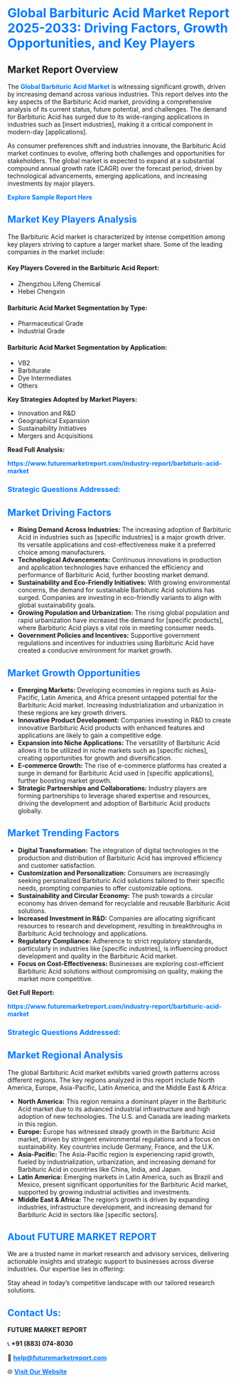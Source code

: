 <h1 style="color: #007BFF;">Global Barbituric Acid Market Report 2025-2033: Driving Factors, Growth Opportunities, and Key Players</h1>

<section id="overview">
<h2>Market Report Overview</h2>
<p>The <a href="https://www.futuremarketreport.com/industry-report/barbituric-acid-market" style="color: #007BFF; text-decoration: none;"><strong>Global Barbituric Acid Market</strong></a> is witnessing significant growth, driven by increasing demand across various industries. This report delves into the key aspects of the Barbituric Acid market, providing a comprehensive analysis of its current status, future potential, and challenges. The demand for Barbituric Acid has surged due to its wide-ranging applications in industries such as [insert industries], making it a critical component in modern-day [applications].</p>
<p>As consumer preferences shift and industries innovate, the Barbituric Acid market continues to evolve, offering both challenges and opportunities for stakeholders. The global market is expected to expand at a substantial compound annual growth rate (CAGR) over the forecast period, driven by technological advancements, emerging applications, and increasing investments by major players.</p>
</section>

<section id="overview">
<p><a href="https://www.futuremarketreport.com/request-sample/reportId=50410" style="color: #007BFF; text-decoration: none;"><strong>Explore Sample Report Here</strong></a></p>
</section>

<section id="key-players">
<h2 style="color: #007BFF;">Market Key Players Analysis</h2>
<p>The Barbituric Acid market is characterized by intense competition among key players striving to capture a larger market share. Some of the leading companies in the market include:</p>
<h4>Key Players Covered in the Barbituric Acid Report:</h4>
<ul><li>Zhengzhou Lifeng Chemical</li><li>Hebei Chengxin</li></ul>
<h4>Barbituric Acid Market Segmentation by Type:</h4>
<ul><li>Pharmaceutical Grade</li><li>Industrial Grade</li></ul>

<h4>Barbituric Acid Market Segmentation by Application:</h4>
<ul><li>VB2</li><li>Barbiturate</li><li>Dye Intermediates</li><li>Others</li></ul>
<p><strong>Key Strategies Adopted by Market Players:</strong></p>
<ul>
<li>Innovation and R&D</li>
<li>Geographical Expansion</li>
<li>Sustainability Initiatives</li>
<li>Mergers and Acquisitions</li>
</ul>
</section>

<section>
<p><strong>Read Full Analysis: </strong></p><a href="https://www.futuremarketreport.com/industry-report/barbituric-acid-market" style="color: #007BFF; text-decoration: none;"><strong>https://www.futuremarketreport.com/industry-report/barbituric-acid-market</strong></a>
<h3 style="color: #007BFF;">Strategic Questions Addressed:</h3>
</section>

<section id="driving-factors">
<h2 style="color: #007BFF;">Market Driving Factors</h2>
<ul>
<li><strong>Rising Demand Across Industries:</strong> The increasing adoption of Barbituric Acid in industries such as [specific industries] is a major growth driver. Its versatile applications and cost-effectiveness make it a preferred choice among manufacturers.</li>
<li><strong>Technological Advancements:</strong> Continuous innovations in production and application technologies have enhanced the efficiency and performance of Barbituric Acid, further boosting market demand.</li>
<li><strong>Sustainability and Eco-Friendly Initiatives:</strong> With growing environmental concerns, the demand for sustainable Barbituric Acid solutions has surged. Companies are investing in eco-friendly variants to align with global sustainability goals.</li>
<li><strong>Growing Population and Urbanization:</strong> The rising global population and rapid urbanization have increased the demand for [specific products], where Barbituric Acid plays a vital role in meeting consumer needs.</li>
<li><strong>Government Policies and Incentives:</strong> Supportive government regulations and incentives for industries using Barbituric Acid have created a conducive environment for market growth.</li>
</ul>
</section>

<section id="growth-opportunities">
<h2 style="color: #007BFF;">Market Growth Opportunities</h2>
<ul>
<li><strong>Emerging Markets:</strong> Developing economies in regions such as Asia-Pacific, Latin America, and Africa present untapped potential for the Barbituric Acid market. Increasing industrialization and urbanization in these regions are key growth drivers.</li>
<li><strong>Innovative Product Development:</strong> Companies investing in R&D to create innovative Barbituric Acid products with enhanced features and applications are likely to gain a competitive edge.</li>
<li><strong>Expansion into Niche Applications:</strong> The versatility of Barbituric Acid allows it to be utilized in niche markets such as [specific niches], creating opportunities for growth and diversification.</li>
<li><strong>E-commerce Growth:</strong> The rise of e-commerce platforms has created a surge in demand for Barbituric Acid used in [specific applications], further boosting market growth.</li>
<li><strong>Strategic Partnerships and Collaborations:</strong> Industry players are forming partnerships to leverage shared expertise and resources, driving the development and adoption of Barbituric Acid products globally.</li>
</ul>
</section>

<section id="trending-factors">
<h2 style="color: #007BFF;">Market Trending Factors</h2>
<ul>
<li><strong>Digital Transformation:</strong> The integration of digital technologies in the production and distribution of Barbituric Acid has improved efficiency and customer satisfaction.</li>
<li><strong>Customization and Personalization:</strong> Consumers are increasingly seeking personalized Barbituric Acid solutions tailored to their specific needs, prompting companies to offer customizable options.</li>
<li><strong>Sustainability and Circular Economy:</strong> The push towards a circular economy has driven demand for recyclable and reusable Barbituric Acid solutions.</li>
<li><strong>Increased Investment in R&D:</strong> Companies are allocating significant resources to research and development, resulting in breakthroughs in Barbituric Acid technology and applications.</li>
<li><strong>Regulatory Compliance:</strong> Adherence to strict regulatory standards, particularly in industries like [specific industries], is influencing product development and quality in the Barbituric Acid market.</li>
<li><strong>Focus on Cost-Effectiveness:</strong> Businesses are exploring cost-efficient Barbituric Acid solutions without compromising on quality, making the market more competitive.</li>
</ul>
</section>

<section>
<p><strong>Get Full Report: </strong></p><a href="https://www.futuremarketreport.com/industry-report/barbituric-acid-market" style="color: #007BFF; text-decoration: none;"><strong>https://www.futuremarketreport.com/industry-report/barbituric-acid-market</strong></a>
<h3 style="color: #007BFF;">Strategic Questions Addressed:</h3>
</section>


<section id="regional-analysis">
<h2 style="color: #007BFF;">Market Regional Analysis</h2>
<p>The global Barbituric Acid market exhibits varied growth patterns across different regions. The key regions analyzed in this report include North America, Europe, Asia-Pacific, Latin America, and the Middle East & Africa:</p>
<ul>
<li><strong>North America:</strong> This region remains a dominant player in the Barbituric Acid market due to its advanced industrial infrastructure and high adoption of new technologies. The U.S. and Canada are leading markets in this region.</li>
<li><strong>Europe:</strong> Europe has witnessed steady growth in the Barbituric Acid market, driven by stringent environmental regulations and a focus on sustainability. Key countries include Germany, France, and the U.K.</li>
<li><strong>Asia-Pacific:</strong> The Asia-Pacific region is experiencing rapid growth, fueled by industrialization, urbanization, and increasing demand for Barbituric Acid in countries like China, India, and Japan.</li>
<li><strong>Latin America:</strong> Emerging markets in Latin America, such as Brazil and Mexico, present significant opportunities for the Barbituric Acid market, supported by growing industrial activities and investments.</li>
<li><strong>Middle East & Africa:</strong> The region’s growth is driven by expanding industries, infrastructure development, and increasing demand for Barbituric Acid in sectors like [specific sectors].</li>
</ul>
</section>

<footer>
<h2 style="color: #007BFF;">About FUTURE MARKET REPORT</h2>
<p>We are a trusted name in market research and advisory services, delivering actionable insights and strategic support to businesses across diverse industries. Our expertise lies in offering:</p>

<p>Stay ahead in today’s competitive landscape with our tailored research solutions.</p>

<h2 style="color: #007BFF;">Contact Us:</h2>
<p><strong>FUTURE MARKET REPORT</strong></p>
<p>📞 <strong>+91 (883) 074-8030</strong></p>
<p>📧 <strong><a href="mailto:help@futuremarketreport.com" style="color: #007BFF;">help@futuremarketreport.com</a></strong></p>
<p>🌐 <strong><a href="https://www.futuremarketreport.com/" style="color: #007BFF;">Visit Our Website</a></strong></p>
</footer>